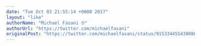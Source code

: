 ```yaml
---
date: "Tue Oct 03 21:55:14 +0000 2017"
layout: "like"
authorName: "Michael Fasani 🤓"
authorUrl: "https://twitter.com/michaelfasani"
originalPost: "https://twitter.com/michaelfasani/status/915334455430086662"
---
```

